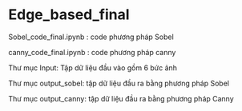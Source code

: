 # Edge_based_final

Sobel_code_final.ipynb : code phương pháp Sobel

canny_code_final.ipynb : code phương pháp canny

Thư mục Input: Tập dữ liệu đầu vào gồm 6 bức ảnh

Thư mục output_sobel: tập dữ liệu đầu ra bằng phương pháp Sobel

Thư mục output_canny: tập dữ liệu đầu ra bằng phương pháp Canny
